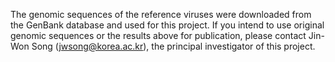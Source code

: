 The genomic sequences of the reference viruses were downloaded from the GenBank
 database and used for this project. If you intend to use original genomic sequences or 
the results above for publication, please contact Jin-Won Song (jwsong@korea.ac.kr), 
the principal investigator of this project.
